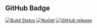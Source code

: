 ## GitHub Badge

[![Build Status](https://dev.azure.com/wk-j/github-badge/_apis/build/status/wk-j.github-badge?branchName=master)](https://dev.azure.com/wk-j/github-badge/_build/latest?definitionId=36&branchName=master)
[![NuGet](https://img.shields.io/nuget/v/wk.GitHubBadge.svg)](https://www.nuget.org/packages/wk.GitHubBadge)
[![GitHub release](https://img.shields.io/github/release/wk-j/github-badge.svg)](https://github.com/wk-j/github-badge/releases)
